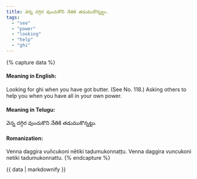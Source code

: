 ```yaml
---
title: వెన్న దగ్గిర వుంచుకొని నేతికి తడుముకొన్నట్టు.
tags:
  - "see"
  - "power"
  - "looking"
  - "help"
  - "ghi"
---
```


{% capture data %}
#### Meaning in English:
Looking for ghi when you have got butter.
(See No. 118.)
Asking others to help you when you have all in your own power.

#### Meaning in Telugu:
వెన్న దగ్గిర వుంచుకొని నేతికి తడుముకొన్నట్టు.

#### Romanization:
Venna daggira vun̄cukoni nētiki taḍumukonnaṭṭu.
Venna daggira vuncukoni netiki tadumukonnattu.
{% endcapture %}

{{ data | markdownify }}

